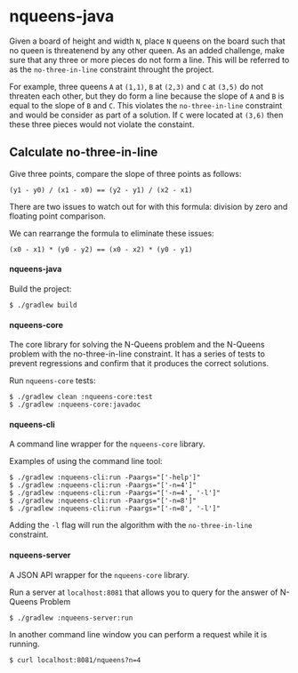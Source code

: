 # nqueens-java

Given a board of height and width `N`, place `N` queens on the board such that no queen is threatenend by any other queen. As an added challenge, make sure that any three or more pieces do not form a line. This will be referred to as the `no-three-in-line` constraint throught the project.

For example, three queens `A` at `(1,1)`, `B` at `(2,3)` and `C` at `(3,5)` do not threaten each other, but they do form a line because the slope of `A` and `B` is equal to the slope of `B` and `C`. This violates the `no-three-in-line` constraint and would be consider as part of a solution. If `C` were located at `(3,6)` then these three pieces would not violate the constaint.

## Calculate no-three-in-line

Give three points, compare the slope of three points as follows:

```
(y1 - y0) / (x1 - x0) == (y2 - y1) / (x2 - x1)

```

There are two issues to watch out for with this formula: division by zero and floating point comparison.

We can rearrange the formula to eliminate these issues:

```
(x0 - x1) * (y0 - y2) == (x0 - x2) * (y0 - y1)
```

#### nqueens-java

Build the project:

```
$ ./gradlew build
```

#### nqueens-core

The core library for solving the N-Queens problem and the N-Queens problem with the no-three-in-line constraint. It has a series of tests to prevent regressions and confirm that it produces the correct solutions.

Run `nqueens-core` tests:

```
$ ./gradlew clean :nqueens-core:test
$ ./gradlew :nqueens-core:javadoc
```

#### nqueens-cli

A command line wrapper for the `nqueens-core` library.

Examples of using the command line tool:

```
$ ./gradlew :nqueens-cli:run -Paargs="['-help']"
$ ./gradlew :nqueens-cli:run -Paargs="['-n=4']"
$ ./gradlew :nqueens-cli:run -Paargs="['-n=4', '-l']"
$ ./gradlew :nqueens-cli:run -Paargs="['-n=8']"
$ ./gradlew :nqueens-cli:run -Paargs="['-n=8', '-l']"
```

Adding the `-l` flag will run the algorithm with the `no-three-in-line` constraint.

#### nqueens-server

A JSON API wrapper for the `nqueens-core` library.

Run a server at `localhost:8081` that allows you to query for the answer of N-Queens Problem

```
$ ./gradlew :nqueens-server:run
```

In another command line window you can perform a request while it is running.

```
$ curl localhost:8081/nqueens?n=4
```
